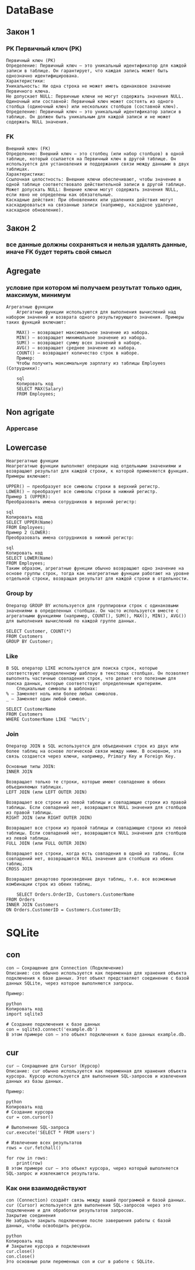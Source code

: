 # DataBase
## Закон 1
### PK Первичный ключ (PK)
    Первичный ключ (PK)
    Определение: Первичный ключ — это уникальный идентификатор для каждой записи в таблице. Он гарантирует, что каждая запись может быть однозначно идентифицирована.
    Характеристики:
    Уникальность: Ни одна строка не может иметь одинаковое значение Первичного ключа.
    Не допускает NULL: Первичные ключи не могут содержать значения NULL.
    Одиночный или составной: Первичный ключ может состоять из одного столбца (одиночный ключ) или нескольких столбцов (составной ключ).   Определение: Первичный ключ — это уникальный идентификатор записи в таблице. Он должен быть уникальным для каждой записи и не может содержать NULL значения.
        
### FK
    Внешний ключ (FK)
    Определение: Внешний ключ — это столбец (или набор столбцов) в одной таблице, который ссылается на Первичный ключ в другой таблице. Он используется для установления и поддержания связи между данными в двух таблицах.
    Характеристики:
    Ссылочная целостность: Внешние ключи обеспечивают, чтобы значение в одной таблице соответствовало действительной записи в другой таблице.
    Может допускать NULL: Внешние ключи могут содержать значения NULL, если явно не определены как обязательные.
    Каскадные действия: При обновлениях или удалениях действия могут каскадироваться на связанные записи (например, каскадное удаление, каскадное обновление).

## Закон 2
### все данные должны сохраняться и нельзя удалять данные, иначе FK будет терять свой смысл

## Agregate
### условие при котором мі получаем резутьтат только один, максимум, минимум
    Агрегатные функции
        Агрегатные функции используются для выполнения вычислений над набором значений и возврата одного результирующего значения. Примеры таких функций включают:

        MAX() — возвращает максимальное значение из набора.
        MIN() — возвращает минимальное значение из набора.
        SUM() — возвращает сумму всех значений в наборе.
        AVG() — возвращает среднее значение из набора.
        COUNT() — возвращает количество строк в наборе.
        Пример:
        Чтобы получить максимальную зарплату из таблицы Employees (Сотрудники):

        sql
        Копировать код
        SELECT MAX(Salary) 
        FROM Employees;

## Non agrigate
### Appercase
## Lowercase
    Неагрегатные функции
    Неагрегатные функции выполняют операции над отдельными значениями и возвращают результат для каждой строки, к которой применяется функция. Примеры включают:

    UPPER() — преобразует все символы строки в верхний регистр.
    LOWER() — преобразует все символы строки в нижний регистр.
    Пример 1 (UPPER):
    Преобразовать имена сотрудников в верхний регистр:

    sql
    Копировать код
    SELECT UPPER(Name)
    FROM Employees;
    Пример 2 (LOWER):
    Преобразовать имена сотрудников в нижний регистр:

    sql
    Копировать код
    SELECT LOWER(Name)
    FROM Employees;
    Таким образом, агрегатные функции обычно возвращают одно значение на основе группы строк, тогда как неагрегатные функции работают на уровне отдельной строки, возвращая результат для каждой строки в отдельности.

### Group by
    Оператор GROUP BY используется для группировки строк с одинаковыми значениями в определенных столбцах. Он часто используется вместе с агрегатными функциями (например, COUNT(), SUM(), MAX(), MIN(), AVG()) для выполнения вычислений по каждой группе данных.

    SELECT Customer, COUNT(*)
    FROM Customers
    GROUP BY Customer;

### Like
    В SQL оператор LIKE используется для поиска строк, которые соответствуют определенному шаблону в текстовых столбцах. Он позволяет выполнять частичные совпадения строк, что делает его полезным для поиска данных, которые соответствуют определенным критериям.
        Специальные символы в шаблонах:
    % — Заменяет ноль или более любых символов.
    _ — Заменяет один любой символ.

    SELECT CustomerName
    FROM Customers
    WHERE CustomerName LIKE '%mit%';


### Join
    Оператор JOIN в SQL используется для объединения строк из двух или более таблиц на основе логической связи между ними. В основном, эта связь создается через ключи, например, Primary Key и Foreign Key.

    Основные типы JOIN:
    INNER JOIN

    Возвращает только те строки, которые имеют совпадение в обеих объединяемых таблицах.
    LEFT JOIN (или LEFT OUTER JOIN)

    Возвращает все строки из левой таблицы и совпадающие строки из правой таблицы. Если совпадений нет, возвращаются NULL значения для столбцов из правой таблицы.
    RIGHT JOIN (или RIGHT OUTER JOIN)

    Возвращает все строки из правой таблицы и совпадающие строки из левой таблицы. Если совпадений нет, возвращаются NULL значения для столбцов из левой таблицы.
    FULL JOIN (или FULL OUTER JOIN)

    Возвращает все строки, когда есть совпадения в одной из таблиц. Если совпадений нет, возвращаются NULL значения для столбцов из обеих таблиц.
    CROSS JOIN

    Возвращает декартово произведение двух таблиц, т.е. все возможные комбинации строк из обеих таблиц.

        SELECT Orders.OrderID, Customers.CustomerName
    FROM Orders
    INNER JOIN Customers
    ON Orders.CustomerID = Customers.CustomerID;

# SQLite

## con 
    con — Сокращение для Connection (Подключение)
    Описание: con обычно используется как переменная для хранения объекта подключения к базе данных. Этот объект представляет соединение с базой данных SQLite, через которое выполняются запросы.

    Пример:

    python
    Копировать код
    import sqlite3

    # Создание подключения к базе данных
    con = sqlite3.connect('example.db')
    В этом примере con — это объект подключения к базе данных example.db.

## cur
    cur — Сокращение для Cursor (Курсор)
    Описание: cur обычно используется как переменная для хранения объекта курсора. Курсор используется для выполнения SQL-запросов и извлечения данных из базы данных.

    Пример:

    python
    Копировать код
    # Создание курсора
    cur = con.cursor()

    # Выполнение SQL-запроса
    cur.execute('SELECT * FROM users')

    # Извлечение всех результатов
    rows = cur.fetchall()

    for row in rows:
        print(row)
    В этом примере cur — это объект курсора, через который выполняется SQL-запрос и извлекаются результаты.


###  Как они взаимодействуют
    con (Connection) создаёт связь между вашей программой и базой данных.
    cur (Cursor) используется для выполнения SQL-запросов через это подключение и для обработки результатов запросов.
    Закрытие соединения
    Не забудьте закрыть подключение после завершения работы с базой данных, чтобы освободить ресурсы.

    python
    Копировать код
    # Закрытие курсора и подключения
    cur.close()
    con.close()
    Это основные роли переменных con и cur в работе с SQLite.